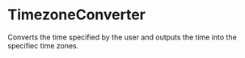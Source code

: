 # TimezoneConverter
Converts the time specified by the user and outputs the time into the specifiec time zones.
